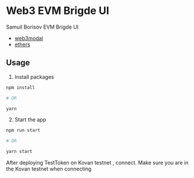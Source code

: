 # Web3 EVM Brigde UI

Samuil Borisov EVM Brigde UI

- [web3modal](https://github.com/Web3Modal/web3modal/)
- [ethers](https://docs.ethers.io/v5/)

## Usage

1. Install packages

```bash
npm install

# OR

yarn
```

2. Start the app

```bash
npm run start

# OR

yarn start
```
After deploying TestToken on Kovan testnet , connect.
Make sure you are in the Kovan testnet when connecting 

